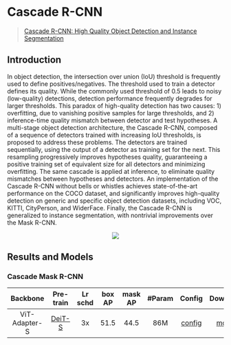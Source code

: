 # Cascade R-CNN

> [Cascade R-CNN: High Quality Object Detection and Instance Segmentation](https://arxiv.org/abs/1906.09756)

<!-- [ALGORITHM] -->

## Introduction

In object detection, the intersection over union (IoU) threshold is frequently used to define positives/negatives. The threshold used to train a detector defines its quality. While the commonly used threshold of 0.5 leads to noisy (low-quality) detections, detection performance frequently degrades for larger thresholds. This paradox of high-quality detection has two causes: 1) overfitting, due to vanishing positive samples for large thresholds, and 2) inference-time quality mismatch between detector and test hypotheses. A multi-stage object detection architecture, the Cascade R-CNN, composed of a sequence of detectors trained with increasing IoU thresholds, is proposed to address these problems. The detectors are trained sequentially, using the output of a detector as training set for the next. This resampling progressively improves hypotheses quality, guaranteeing a positive training set of equivalent size for all detectors and minimizing overfitting. The same cascade is applied at inference, to eliminate quality mismatches between hypotheses and detectors. An implementation of the Cascade R-CNN without bells or whistles achieves state-of-the-art performance on the COCO dataset, and significantly improves high-quality detection on generic and specific object detection datasets, including VOC, KITTI, CityPerson, and WiderFace. Finally, the Cascade R-CNN is generalized to instance segmentation, with nontrivial improvements over the Mask R-CNN.

<div align=center>
<img src="https://user-images.githubusercontent.com/40661020/143872197-d99b90e4-4f05-4329-80a4-327ac862a051.png"/>
</div>

## Results and Models

### Cascade Mask R-CNN

| Backbone      | Pre-train                                                                         | Lr schd | box AP | mask AP | #Param | Config                                                          | Download                                                                                                                         |
|:-------------:|:---------------------------------------------------------------------------------:|:-------:|:------:|:-------:|:------:|:---------------------------------------------------------------:|:--------------------------------------------------------------------------------------------------------------------------------:|
| ViT-Adapter-S | [DeiT-S](https://dl.fbaipublicfiles.com/deit/deit_small_patch16_224-cd65a155.pth) | 3x      | 51.5   | 44.5    | 86M    | [config](./cascade_mask_rcnn_deit_adapter_small_fpn_3x_coco.py) | [model](https://github.com/czczup/ViT-Adapter/releases/download/v0.1.3/cascade_mask_rcnn_deit_adapter_small_fpn_3x_coco.pth.tar) |
